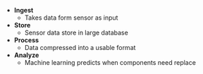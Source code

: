 - **Ingest**
	- Takes data form sensor as input
- **Store**
	- Sensor data store in large database
- **Process**
	- Data compressed into a usable format
- **Analyze** 
	- Machine learning predicts when components need replace 